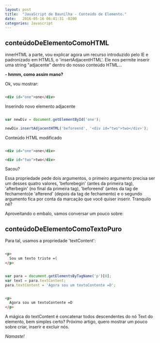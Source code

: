 ```yaml
---
layout: post
title:  "JavaScript de Baunilha - Conteúdo de Elemento."
date:   2016-05-16 06:41:31 -0200
categories: Javascript
---
```


## conteúdoDeElementoComoHTML

innerHTML a parte, vou explicar agora um recurso introduzido pelo IE e padronizado em HTML5,
o 'insertAdjacentHTML'.
Ele nos permite inserir uma string "adjacente" dentro do nosso conteúdo HTML...

**- hnmm, como assim mano?**

Ok, vou mostrar:

```html

<div id="one">one</div>

```

Inserindo novo elemento adjacente

```javascript

var newDiv = document.getElementById('one');

newDiv.insertAdjacentHTML('beforeend', '<div id="two">two</div>');

```

Conteúdo HTML modificado

```html

<div id="one">one</div>

<div id="two">two</div>

```

Sacou?

Essa propriedade pede dois argumentos, o primeiro argumento precisa ser um desses quatro valores,
'beforebegin' (antes da primeira tag), 'afterbegin' (no final da primeira tag), 'beforeend' (antes da tag de fechamento)e 'afterend' (depois da tag de fechamento) e o segundo argumento fica por conta da marcação que você quiser inserir.
Tranquilo né?

Aproveitando o embalo, vamos conversar um pouco sobre:

## conteúdoDeElementoComoTextoPuro

Para tal, usamos a propriedade 'textContent':

```html

<p>
  Sou um texto triste =(
</p>

```

```javascript

var para = document.getElementsByTagName('p')[0];
var text = para.textContent;
para.textContent = 'Agora sou um textoContente =D';

```
```html

<p>
  Agora sou um textoContente =D
</p>

```

A mágica do textContent é concatenar todos descendentes do nó Text do elemento, bem simples certo?
Próximo artigo, quero mostrar um pouco sobre criar, inserir e excluir nós.

*Namaste!*
